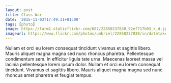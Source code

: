 ```yaml
---
layout: post
title: Class War
date: '2015-11-03T17:49:31+01:00'
tags: [photo]
image: https://farm1.staticflickr.com/687/22850237830_92ef717b03_k_d.jpg
imageurl: https://www.flickr.com/photos/umbriel/22850237830/in/datetaken-public/
---
```


Nullam et orci eu lorem consequat tincidunt vivamus et sagittis libero. Mauris aliquet magna magna sed nunc rhoncus pharetra. Pellentesque condimentum sem. In efficitur ligula tate urna. Maecenas laoreet massa vel lacinia pellentesque lorem ipsum dolor. Nullam et orci eu lorem consequat tincidunt. Vivamus et sagittis libero. Mauris aliquet magna magna sed nunc rhoncus amet pharetra et feugiat tempus.
